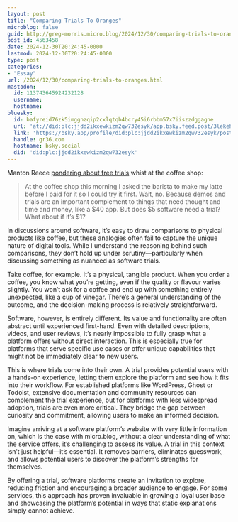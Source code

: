 ```yaml
---
layout: post
title: "Comparing Trials To Oranges"
microblog: false
guid: http://greg-morris.micro.blog/2024/12/30/comparing-trials-to-oranges.html
post_id: 4563458
date: 2024-12-30T20:24:45-0000
lastmod: 2024-12-30T20:24:45-0000
type: post
categories:
- "Essay"
url: /2024/12/30/comparing-trials-to-oranges.html
mastodon:
  id: 113743645924232128
  username: 
  hostname: 
bluesky:
  id: bafyreid76zk5imggnzqip2cxlqtqb4bcry45i6rbbm57x7iiszzdggagne
  url: 'at://did:plc:jjdd2ikxewkizm2qw732esyk/app.bsky.feed.post/3lekehpm7d327'
  link: 'https://bsky.app/profile/did:plc:jjdd2ikxewkizm2qw732esyk/post/3lekehpm7d327'
  handle: gr36.com
  hostname: bsky.social
  did: 'did:plc:jjdd2ikxewkizm2qw732esyk'
---
```

Manton Reece [pondering about free trials](https://www.manton.org/2024/12/28/at-the-coffee-shop-this.html) whist at the coffee shop: 

> At the coffee shop this morning I asked the barista to make my latte before I paid for it so I could try it first. Wait, no. Because demos and trials are an important complement to things that need thought and time and money, like a $40 app. But does $5 software need a trial? What about if it’s $1?

In discussions around software, it’s easy to draw comparisons to physical products like coffee, but these analogies often fail to capture the unique nature of digital tools. While I understand the reasoning behind such comparisons, they don’t hold up under scrutiny—particularly when discussing something as nuanced as software trials.

Take coffee, for example. It’s a physical, tangible product. When you order a coffee, you know what you’re getting, even if the quality or flavour varies slightly. You won’t ask for a coffee and end up with something entirely unexpected, like a cup of vinegar. There’s a general understanding of the outcome, and the decision-making process is relatively straightforward.

Software, however, is entirely different. Its value and functionality are often abstract until experienced first-hand. Even with detailed descriptions, videos, and user reviews, it’s nearly impossible to fully grasp what a platform offers without direct interaction. This is especially true for platforms that serve specific use cases or offer unique capabilities that might not be immediately clear to new users.

This is where trials come into their own. A trial provides potential users with a hands-on experience, letting them explore the platform and see how it fits into their workflow. For established platforms like WordPress, Ghost or Todoist, extensive documentation and community resources can complement the trial experience, but for platforms with less widespread adoption, trials are even more critical. They bridge the gap between curiosity and commitment, allowing users to make an informed decision.

Imagine arriving at a software platform’s website with very little information on, which is the case with micro.blog, without a clear understanding of what the service offers, it’s challenging to assess its value. A trial in this context isn’t just helpful—it’s essential. It removes barriers, eliminates guesswork, and allows potential users to discover the platform’s strengths for themselves.

By offering a trial, software platforms create an invitation to explore, reducing friction and encouraging a broader audience to engage. For some services, this approach has proven invaluable in growing a loyal user base and showcasing the platform’s potential in ways that static explanations simply cannot achieve.

